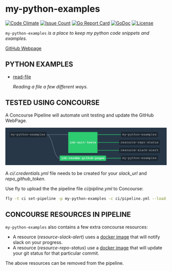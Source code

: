 # my-python-examples

[![Code Climate](https://codeclimate.com/github/JeffDeCola/my-python-examples/badges/gpa.svg)](https://codeclimate.com/github/JeffDeCola/my-python-examples)
[![Issue Count](https://codeclimate.com/github/JeffDeCola/my-python-examples/badges/issue_count.svg)](https://codeclimate.com/github/JeffDeCola/my-python-examples/issues)
[![Go Report Card](https://goreportcard.com/badge/jeffdecola/my-python-examples)](https://goreportcard.com/report/jeffdecola/my-python-examples)
[![GoDoc](https://godoc.org/github.com/JeffDeCola/my-python-examples?status.svg)](https://godoc.org/github.com/JeffDeCola/my-python-examples)
[![License](http://img.shields.io/:license-mit-blue.svg)](http://jeffdecola.mit-license.org)

`my-python-examples` _is a place to keep my python code snippets and examples._

[GitHub Webpage](https://jeffdecola.github.io/my-python-examples/)

## PYTHON EXAMPLES

* [read-file](https://github.com/JeffDeCola/my-python-examples/tree/master/read-file)

  _Reading a file a few different ways._

## TESTED USING CONCOURSE

A Concourse Pipeline will automate unit testing and update the GitHub WebPage.

![IMAGE - my-python-examples concourse ci piepline - IMAGE](docs/pics/my-python-examples-pipeline.jpg)

A _ci/.credentials.yml_ file needs to be created for your _slack_url_ and _repo_github_token_.

Use fly to upload the the pipeline file _ci/pipline.yml_ to Concourse:

```bash
fly -t ci set-pipeline -p my-python-examples -c ci/pipeline.yml --load-vars-from ci/.credentials.yml
```

## CONCOURSE RESOURCES IN PIPELINE

`my-python-examples` also contains a few extra concourse resources:

* A resource (_resource-slack-alert_) uses a [docker image](https://hub.docker.com/r/cfcommunity/slack-notification-resource)
  that will notify slack on your progress.
* A resource (_resource-repo-status_) use a [docker image](https://hub.docker.com/r/dpb587/github-status-resource)
  that will update your git status for that particular commit.

The above resources can be removed from the pipeline.
